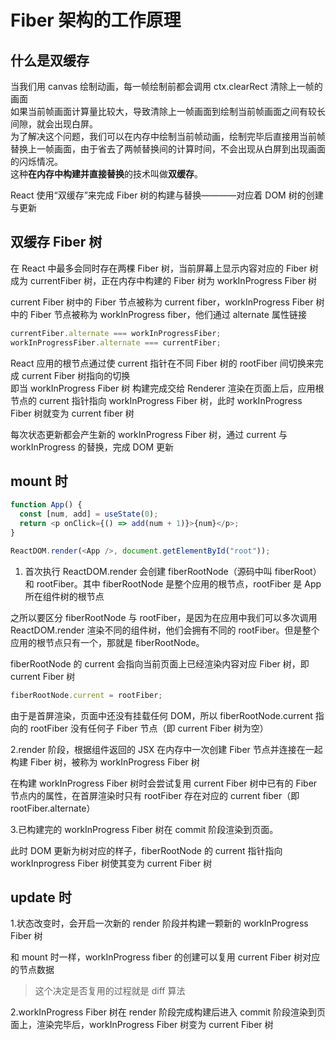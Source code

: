 # Fiber 架构的工作原理

## 什么是双缓存

当我们用 canvas 绘制动画，每一帧绘制前都会调用 ctx.clearRect 清除上一帧的画面  
如果当前帧画面计算量比较大，导致清除上一帧画面到绘制当前帧画面之间有较长间隙，就会出现白屏。  
为了解决这个问题，我们可以在内存中绘制当前帧动画，绘制完毕后直接用当前帧替换上一帧画面，由于省去了两帧替换间的计算时间，不会出现从白屏到出现画面的闪烁情况。  
这种**在内存中构建并直接替换**的技术叫做**双缓存**。

React 使用“双缓存”来完成 Fiber 树的构建与替换————对应着 DOM 树的创建与更新

## 双缓存 Fiber 树

在 React 中最多会同时存在两棵 Fiber 树，当前屏幕上显示内容对应的 Fiber 树成为 currentFiber 树，正在内存中构建的 Fiber 树为 workInProgress Fiber 树

current Fiber 树中的 Fiber 节点被称为 current fiber，workInProgress Fiber 树中的 Fiber 节点被称为 workInProgress fiber，他们通过 alternate 属性链接

```typescript
currentFiber.alternate === workInProgressFiber;
workInProgressFiber.alternate === currentFiber;
```

React 应用的根节点通过使 current 指针在不同 Fiber 树的 rootFiber 间切换来完成 current Fiber 树指向的切换  
即当 workInProgress Fiber 树 构建完成交给 Renderer 渲染在页面上后，应用根节点的 current 指针指向 workInProgress Fiber 树，此时 workInProgress Fiber 树就变为 current fiber 树

每次状态更新都会产生新的 workInProgress Fiber 树，通过 current 与 workInProgress 的替换，完成 DOM 更新

## mount 时

```javascript
function App() {
  const [num, add] = useState(0);
  return <p onClick={() => add(num + 1)}>{num}</p>;
}

ReactDOM.render(<App />, document.getElementById("root"));
```

1. 首次执行 ReactDOM.render 会创建 fiberRootNode（源码中叫 fiberRoot）和 rootFiber。其中 fiberRootNode 是整个应用的根节点，rootFiber 是 App 所在组件树的根节点

之所以要区分 fiberRootNode 与 rootFiber，是因为在应用中我们可以多次调用 ReactDOM.render 渲染不同的组件树，他们会拥有不同的 rootFiber。但是整个应用的根节点只有一个，那就是 fiberRootNode。

fiberRootNode 的 current 会指向当前页面上已经渲染内容对应 Fiber 树，即 current Fiber 树

```javascript
fiberRootNode.current = rootFiber;
```

由于是首屏渲染，页面中还没有挂载任何 DOM，所以 fiberRootNode.current 指向的 rootFiber 没有任何子 Fiber 节点（即 current Fiber 树为空）

2.render 阶段，根据组件返回的 JSX 在内存中一次创建 Fiber 节点并连接在一起构建 Fiber 树，被称为 workInProgress Fiber 树

在构建 workInProgress Fiber 树时会尝试复用 current Fiber 树中已有的 Fiber 节点内的属性，在首屏渲染时只有 rootFiber 存在对应的 current fiber（即 rootFiber.alternate）

3.已构建完的 workInProgress Fiber 树在 commit 阶段渲染到页面。

此时 DOM 更新为树对应的样子，fiberRootNode 的 current 指针指向 workInprogress Fiber 树使其变为 current Fiber 树

## update 时

1.状态改变时，会开启一次新的 render 阶段并构建一颗新的 workInProgress Fiber 树

和 mount 时一样，workInProgress fiber 的创建可以复用 current Fiber 树对应的节点数据

> 这个决定是否复用的过程就是 diff 算法

2.workInProgress Fiber 树在 render 阶段完成构建后进入 commit 阶段渲染到页面上，渲染完毕后，workInProgress Fiber 树变为 current Fiber 树
